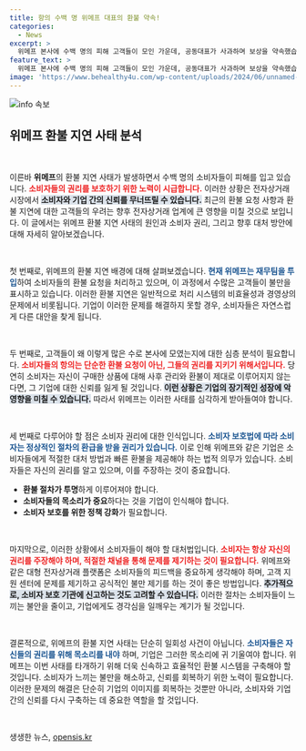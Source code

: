 ```yaml
---
title: 항의 수백 명 위메프 대표의 환불 약속!
categories:
  - News
excerpt: >
  위메프 본사에 수백 명의 피해 고객들이 모인 가운데, 공동대표가 사과하며 보상을 약속했습니다. 환불 지연 사태의 전말과 소비자 대응을 확인해보세요!
feature_text: >
  위메프 본사에 수백 명의 피해 고객들이 모인 가운데, 공동대표가 사과하며 보상을 약속했습니다. 환불 지연 사태의 전말과 소비자 대응을 확인해보세요!
image: 'https://www.behealthy4u.com/wp-content/uploads/2024/06/unnamed-file.png'
---
```


<p><img src="https://www.behealthy4u.com/wp-content/uploads/2024/06/unnamed-file.png" alt="info 속보" /></p>

<h2 data-ke-size="size26">위메프 환불 지연 사태 분석</h2>

<p data-ke-size="size16">&nbsp;</p>

<p>이른바 <strong>위메프</strong>의 환불 지연 사태가 발생하면서 수백 명의 소비자들이 피해를 입고 있습니다. <b><span style="color: #ee2323;">소비자들의 권리를 보호하기 위한 노력이 시급합니다.</span></b> 이러한 상황은 전자상거래 시장에서 <b><span style="background-color: #21538527;">소비자와 기업 간의 신뢰를 무너뜨릴 수 있습니다.</span></b> 최근의 환불 요청 사항과 환불 지연에 대한 고객들의 우려는 향후 전자상거래 업계에 큰 영향을 미칠 것으로 보입니다. 이 글에서는 위메프 환불 지연 사태의 원인과 소비자 권리, 그리고 향후 대처 방안에 대해 자세히 알아보겠습니다.</p>

<p data-ke-size="size16">&nbsp;</p>

<p>첫 번째로, 위메프의 환불 지연 배경에 대해 살펴보겠습니다. <b><span style="color: #1a5490;">현재 위메프는 재무팀을 투입</span></b>하여 소비자들의 환불 요청을 처리하고 있으며, 이 과정에서 수많은 고객들이 불만을 표시하고 있습니다. 이러한 환불 지연은 일반적으로 처리 시스템의 비효율성과 경영상의 문제에서 비롯됩니다. 기업이 이러한 문제를 해결하지 못할 경우, 소비자들은 자연스럽게 다른 대안을 찾게 됩니다.</p>

<p data-ke-size="size16">&nbsp;</p>

<p>두 번째로, 고객들이 왜 이렇게 많은 수로 본사에 모였는지에 대한 심층 분석이 필요합니다. <b><span style="color: #ee2323;">소비자들의 항의는 단순한 환불 요청이 아닌, 그들의 권리를 지키기 위해서입니다.</span></b> 당연히 소비자는 자신이 구매한 상품에 대해 사후 관리와 환불이 제대로 이루어지지 않는다면, 그 기업에 대한 신뢰를 잃게 될 것입니다. <b><span style="background-color: #21538527;">이런 상황은 기업의 장기적인 성장에 악영향을 미칠 수 있습니다.</span></b> 따라서 위메프는 이러한 사태를 심각하게 받아들여야 합니다.</p>

<p data-ke-size="size16">&nbsp;</p>

<p>세 번째로 다루어야 할 점은 소비자 권리에 대한 인식입니다. <b><span style="color: #1a5490;">소비자 보호법에 따라 소비자는 정상적인 절차의 환급을 받을 권리가 있습니다.</span></b> 이로 인해 위메프와 같은 기업은 소비자들에게 적절한 대처 방법과 빠른 환불을 제공해야 하는 법적 의무가 있습니다. 소비자들은 자신의 권리를 알고 있으며, 이를 주장하는 것이 중요합니다.</p>

<ul>
    <li><b>환불 절차가 투명</b>하게 이루어져야 합니다.</li>
    <li><b>소비자들의 목소리가 중요</b>하다는 것을 기업이 인식해야 합니다.</li>
    <li><b>소비자 보호를 위한 정책 강화</b>가 필요합니다.</li>
</ul>

<p data-ke-size="size16">&nbsp;</p>

<p>마지막으로, 이러한 상황에서 소비자들이 해야 할 대처법입니다. <b><span style="color: #ee2323;">소비자는 항상 자신의 권리를 주장해야 하며, 적절한 채널을 통해 문제를 제기하는 것이 필요합니다.</span></b> 위메프와 같은 대형 전자상거래 플랫폼은 소비자들의 피드백을 중요하게 생각해야 하며, 고객 지원 센터에 문제를 제기하고 공식적인 불만 제기를 하는 것이 좋은 방법입니다. <b><span style="background-color: #21538527;">추가적으로, 소비자 보호 기관에 신고하는 것도 고려할 수 있습니다.</span></b> 이러한 절차는 소비자들이 느끼는 불안을 줄이고, 기업에게도 경각심을 일깨우는 계기가 될 것입니다.</p>

<p data-ke-size="size16">&nbsp;</p>

<p>결론적으로, 위메프의 환불 지연 사태는 단순히 일회성 사건이 아닙니다. <b><span style="color: #1a5490;">소비자들은 자신들의 권리를 위해 목소리를 내야</span></b> 하며, 기업은 그러한 목소리에 귀 기울여야 합니다. 위메프는 이번 사태를 타개하기 위해 더욱 신속하고 효율적인 환불 시스템을 구축해야 할 것입니다. 소비자가 느끼는 불만을 해소하고, 신뢰를 회복하기 위한 노력이 필요합니다. 이러한 문제의 해결은 단순히 기업의 이미지를 회복하는 것뿐만 아니라, 소비자와 기업 간의 신뢰를 다시 구축하는 데 중요한 역할을 할 것입니다. </p>

<p data-ke-size="size16">&nbsp;</p>
생생한 뉴스, <a href="https://opensis.kr" rel="dofollow">opensis.kr</a>


